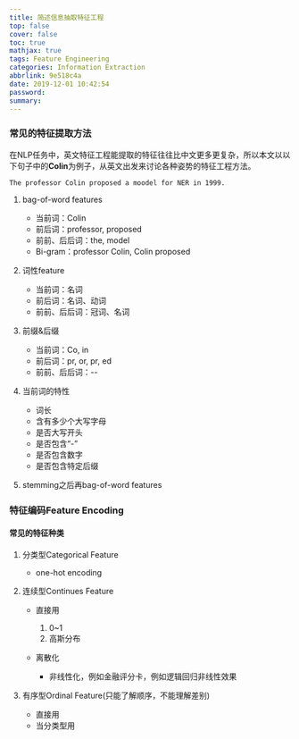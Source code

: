 ```yaml
---
title: 简述信息抽取特征工程
top: false
cover: false
toc: true
mathjax: true
tags: Feature Engineering
categories: Information Extraction
abbrlink: 9e518c4a
date: 2019-12-01 10:42:54
password:
summary:
---
```


### 常见的特征提取方法

在NLP任务中，英文特征工程能提取的特征往往比中文更多更复杂，所以本文以以下句子中的**Colin**为例子，从英文出发来讨论各种姿势的特征工程方法。

`The professor Colin proposed a moodel for NER in 1999.`

1. bag-of-word features
   - 当前词：Colin
   - 前后词：professor, proposed
   - 前前、后后词：the, model
   - Bi-gram：professor Colin, Colin proposed

2. 词性feature
   - 当前词：名词
   - 前后词：名词、动词
   - 前前、后后词：冠词、名词
3. 前缀&后缀
   - 当前词：Co, in
   - 前后词：pr, or, pr, ed
   - 前前、后后词：--
4. 当前词的特性
   - 词长
   - 含有多少个大写字母
   - 是否大写开头
   - 是否包含“-”
   - 是否包含数字
   - 是否包含特定后缀

5. stemming之后再bag-of-word features

### 特征编码Feature Encoding

#### 常见的特征种类

1. 分类型Categorical Feature

   - one-hot encoding

2. 连续型Continues Feature

   - 直接用
     1. 0~1
     2. 高斯分布

   - 离散化
     - 非线性化，例如金融评分卡，例如逻辑回归非线性效果

3. 有序型Ordinal Feature(只能了解顺序，不能理解差别)

   - 直接用
   - 当分类型用
